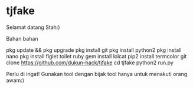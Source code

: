 # tjfake
 Selamat datang Stah:)

Bahan bahan

pkg update && pkg upgrade
pkg install git
pkg install python2
pkg install nano
pkg install figlet toilet ruby
gem install lolcat
pip2 install termcolor
git clone https://github.com/dukun-hack/tjfake
cd tjfake
python2 run.py

Perlu di ingat!
Gunakan tool dengan bijak
tool hanya untuk menakuti orang awam:)
